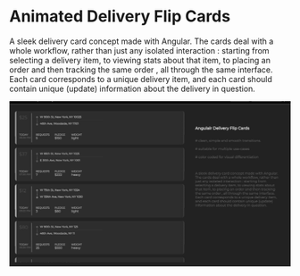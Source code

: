 # Animated Delivery Flip Cards

A sleek delivery card concept made with Angular. The cards deal with a whole workflow, rather than just any isolated interaction : starting from selecting a delivery item, 
to viewing stats about that item, to placing an order and then tracking the same order , all through the same interface. Each card corresponds to a unique delivery item, 
and each card should contain unique (update) information about the delivery in question.

![alt-text](https://raw.githubusercontent.com/vp93/Angular-Flip-Cards/master/newdeli.png)
